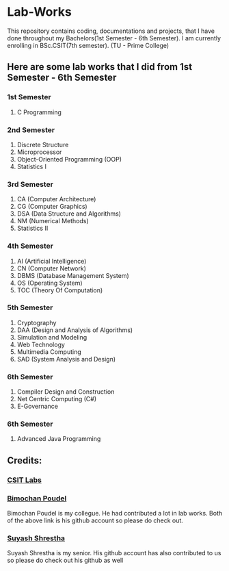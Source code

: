 # Lab-Works
This repository contains coding, documentations and projects, that I have done throughout my Bachelors(1st Semester - 6th Semester). I am currently enrolling in BSc.CSIT(7th semester).
(TU - Prime College)

## Here are some lab works that I did from 1st Semester - 6th Semester

### 1st Semester
1. C Programming

### 2nd Semester
1. Discrete Structure
2. Microprocessor
3. Object-Oriented Programming (OOP)
4. Statistics I

### 3rd Semester
1. CA (Computer Architecture)
2. CG (Computer Graphics)
3. DSA (Data Structure and Algorithms)
4. NM (Numerical Methods)
5. Statistics II

### 4th Semester
1. AI (Artificial Intelligence)
2. CN (Computer Network)
3. DBMS (Database Management System)
4. OS (Operating System)
5. TOC (Theory Of Computation)

### 5th Semester
1. Cryptography
2. DAA (Design and Analysis of Algorithms)
3. Simulation and Modeling
4. Web Technology
5. Multimedia Computing
6. SAD (System Analysis and Design)

### 6th Semester 
1. Compiler Design and Construction
2. Net Centric Computing (C#)
3. E-Governance

### 6th Semester 
1. Advanced Java Programming


## Credits:

### [CSIT Labs](https://github.com/csitlabs) 
### [Bimochan Poudel](https://github.com/eb1mo)
Bimochan Poudel is my collegue. He had contributed a lot in lab works. Both of the above link is his github account so please do check out.

### [Suyash Shrestha](https://github.com/sthsuyash)
Suyash Shrestha is my senior. His github account has also contributed to us so please do check out his github as well

